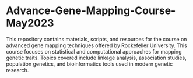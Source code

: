 # Advance-Gene-Mapping-Course-May2023
This repository contains materials, scripts, and resources for the course on advanced gene mapping techniques offered by Rockefeller University.
This course focuses on statistical and computational approaches for mapping genetic traits. Topics covered include linkage analysis, association studies, population genetics, and bioinformatics tools used in modern genetic research.


